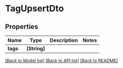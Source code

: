 # TagUpsertDto

## Properties
Name | Type | Description | Notes
------------ | ------------- | ------------- | -------------
**tags** | **[String]** |  | 

[[Back to Model list]](../README.md#documentation-for-models) [[Back to API list]](../README.md#documentation-for-api-endpoints) [[Back to README]](../README.md)


